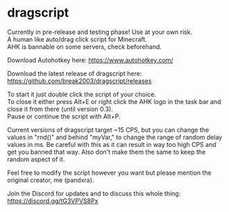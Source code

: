 # dragscript
Currently in pre-release and testing phase! Use at your own risk.  
A human like auto/drag click script for Minecraft.  
AHK is bannable on some servers, check beforehand.  

Download Autohotkey here: https://www.autohotkey.com/  

Download the latest release of dragscript here: https://github.com/break2003/dragscript/releases  

To start it just double click the script of your choice.  
To close it either press Alt+E or right click the AHK logo in the task bar and close it from there (until version 0.3).  
Pause or continue the script with Alt+P.  

Current versions of dragscript target ~15 CPS, but you can change the values in "rnd()" and behind "myVar," to change the range of random delay values in ms. Be careful with this as it can result in way too high CPS and get you banned that way. Also don't make them the same to keep the random aspect of it.  


Feel free to modify the script however you want but please mention the original creator, me (pandxra).  

Join the Discord for updates and to discuss this whole thing: https://discord.gg/tG3VPVS8Px  
